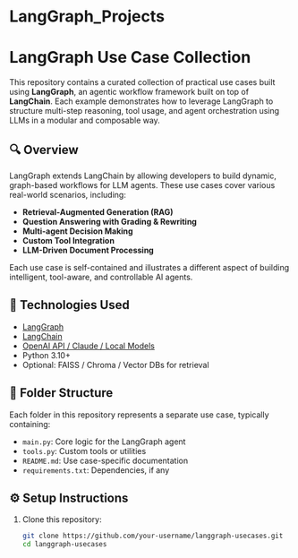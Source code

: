 # LangGraph_Projects
# LangGraph Use Case Collection

This repository contains a curated collection of practical use cases built using **LangGraph**, an agentic workflow framework built on top of **LangChain**. Each example demonstrates how to leverage LangGraph to structure multi-step reasoning, tool usage, and agent orchestration using LLMs in a modular and composable way.

## 🔍 Overview

LangGraph extends LangChain by allowing developers to build dynamic, graph-based workflows for LLM agents. These use cases cover various real-world scenarios, including:

- **Retrieval-Augmented Generation (RAG)**
- **Question Answering with Grading & Rewriting**
- **Multi-agent Decision Making**
- **Custom Tool Integration**
- **LLM-Driven Document Processing**

Each use case is self-contained and illustrates a different aspect of building intelligent, tool-aware, and controllable AI agents.

## 🧰 Technologies Used

- [LangGraph](https://github.com/langchain-ai/langgraph)
- [LangChain](https://github.com/langchain-ai/langchain)
- [OpenAI API / Claude / Local Models](https://platform.openai.com/)
- Python 3.10+
- Optional: FAISS / Chroma / Vector DBs for retrieval

## 📁 Folder Structure

Each folder in this repository represents a separate use case, typically containing:

- `main.py`: Core logic for the LangGraph agent
- `tools.py`: Custom tools or utilities
- `README.md`: Use case-specific documentation
- `requirements.txt`: Dependencies, if any

## ⚙️ Setup Instructions

1. Clone this repository:
   ```bash
   git clone https://github.com/your-username/langgraph-usecases.git
   cd langgraph-usecases
